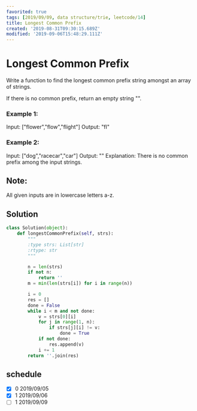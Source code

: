 ```yaml
---
favorited: true
tags: [2019/09/09, data structure/trie, leetcode/14]
title: Longest Common Prefix
created: '2019-08-31T09:30:15.689Z'
modified: '2019-09-06T15:48:29.111Z'
---
```


# Longest Common Prefix

Write a function to find the longest common prefix string amongst an array of strings.

If there is no common prefix, return an empty string "".

### Example 1:

Input: ["flower","flow","flight"]
Output: "fl"

### Example 2:

Input: ["dog","racecar","car"]
Output: ""
Explanation: There is no common prefix among the input strings.

## Note:

All given inputs are in lowercase letters a-z.

## Solution

```python
class Solution(object):
    def longestCommonPrefix(self, strs):
        """
        :type strs: List[str]
        :rtype: str
        """

        n = len(strs)
        if not n:
            return ''
        m = min(len(strs[i]) for i in range(n))

        i = 0
        res = []
        done = False
        while i < m and not done:
            v = strs[0][i]
            for j in range(1, n):
                if strs[j][i] != v:
                    done = True
            if not done:
                res.append(v)
            i += 1
        return ''.join(res)

```

## schedule

* [x] 0 2019/09/05
* [x] 1 2019/09/06
* [ ] 1 2019/09/09
